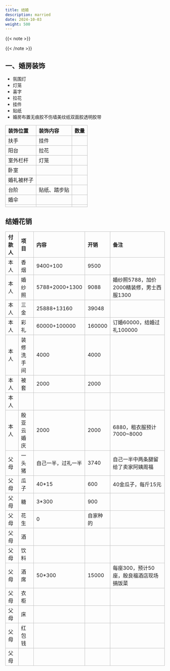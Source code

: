 ```yaml
---
title: 结婚
description: married
date: 2024-10-03
weight: 500
---
```


<style>
th, td {
  border: 1px solid rgb(190, 190, 190);
}
</style>

{{< note >}}


{{< /note >}}


## 一、婚房装饰


- 氛围灯
- 灯笼
- 喜字
- 拉花
- 挂件
- 贴纸
- 婚房布置无痕胶不伤墙美纹纸双面胶透明胶带


| 装饰位置   | 装饰内容     | 数量 |
| :--------- | :----------- | :--- |
| 扶手       | 挂件         |      |
| 阳台       | 拉花         |      |
| 室外栏杆   | 灯笼         |      |
| 卧室       |              |      |
| 婚礼被杯子 |              |      |
| 台阶       | 贴纸、踏步贴 |      |
| 婚伞       |              |      |
|            |              |      |



## 结婚花销



| 付款人 | 项目       | 内容               | 开销     | 备注                                     |
| :----- | :--------- | :----------------- | :------- | :--------------------------------------- |
| 本人   | 香烟       | 9400+100           | 9500     |                                          |
| 本人   | 婚纱照     | 5788+2000+1300     | 9088     | 婚纱照5788，加价2000精装修，男士西服1300 |
| 本人   | 三金       | 25888+13160        | 39048    |                                          |
| 本人   | 彩礼       | 60000+100000       | 160000   | 订婚60000，结婚过礼100000                |
| 本人   | 装修洗手间 | 4000               | 4000     |                                          |
| 本人   | 被套       | 2000               | 2000     |                                          |
| 本人   |            |                    |          |                                          |
| 本人   | 殷亚云婚庆 | 2000               | 2000     | 6880，租衣服预计7000~8000                |
| 父母   | 一头猪     | 自己一半，过礼一半 | 3740     | 自己一半中两条腿留给了卖家阿姨周福       |
| 父母   | 瓜子       | 40*15              | 600      | 40金瓜子，每斤15元                       |
| 父母   | 糖         | 3*300              | 900      |                                          |
| 父母   | 花生       | 0                  | 自家种的 |                                          |
| 父母   | 酒         |                    |          |                                          |
| 父母   | 饮料       |                    |          |                                          |
| 父母   | 酒席       | 50*300             | 15000    | 每座300，预计50座，殷良福酒店现场搞饭菜  |
| 父母   | 衣柜       |                    |          |                                          |
| 父母   | 床         |                    |          |                                          |
| 父母   | 红包钱     |                    |          |                                          |
| 父母   |            |                    |          |                                          |




















